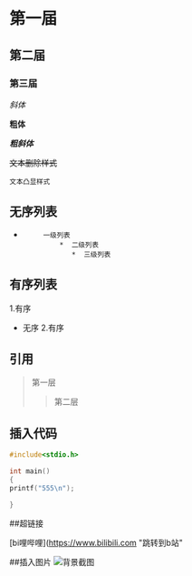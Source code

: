 # 第一届
## 第二届
### 第三届

*斜体*

**粗体**

***粗斜体***

~~文本删除样式~~

``文本凸显样式``

## 无序列表
*          一级列表
               *  二级列表
	              *  三级列表
## 有序列表
1.有序
* 无序
2.有序

## 引用
>第一层
>>第二层

## 插入代码
```C
#include<stdio.h>

int main()
{
printf("555\n");

}

```
##超链接

[bi哩哔哩](https://www.bilibili.com "跳转到b站"


##插入图片
![背景截图](C:/Users/hao/Desktop)

